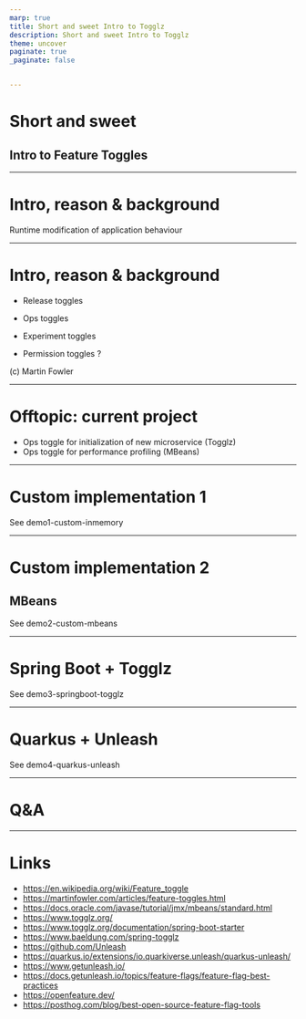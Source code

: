 ```yaml
---
marp: true
title: Short and sweet Intro to Togglz
description: Short and sweet Intro to Togglz
theme: uncover
paginate: true
_paginate: false


---
```


# Short and sweet

## Intro to Feature Toggles

---

# Intro, reason & background

Runtime modification of application behaviour

<!--
Some intro.
Then some reason and background.
-->

---

# Intro, reason & background

* Release toggles

<!-- e.g. disable new features that are not yet production-ready or may not be activated yet (format change) -->

* Ops toggles

<!-- Additional tracing, logging level, performance tracing, etc. -->

* Experiment toggles

<!-- A/B testing -->

* Permission toggles ?

<!-- License-based premium features -->

(c) Martin Fowler

---

# Offtopic: current project

* Ops toggle for initialization of new microservice (Togglz)
* Ops toggle for performance profiling (MBeans)

---

# Custom implementation 1

See demo1-custom-inmemory

---

# Custom implementation 2

## MBeans

See demo2-custom-mbeans

---

# Spring Boot + Togglz

See demo3-springboot-togglz

---

# Quarkus + Unleash

See demo4-quarkus-unleash

---

# Q&A

---

# Links

* https://en.wikipedia.org/wiki/Feature_toggle
* https://martinfowler.com/articles/feature-toggles.html
* https://docs.oracle.com/javase/tutorial/jmx/mbeans/standard.html
* https://www.togglz.org/
* https://www.togglz.org/documentation/spring-boot-starter
* https://www.baeldung.com/spring-togglz
* https://github.com/Unleash
* https://quarkus.io/extensions/io.quarkiverse.unleash/quarkus-unleash/
* https://www.getunleash.io/
* https://docs.getunleash.io/topics/feature-flags/feature-flag-best-practices
* https://openfeature.dev/
* https://posthog.com/blog/best-open-source-feature-flag-tools